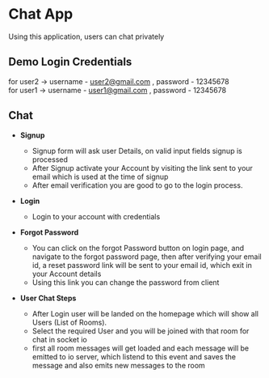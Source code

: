 # Chat App

Using this application, users can chat privately

## Demo Login Credentials

for user2 -> username - user2@gmail.com , password - 12345678 \
for user1 -> username - user1@gmail.com , password - 12345678

## Chat

- **Signup**

  - Signup form will ask user Details, on valid input fields signup is processed
  - After Signup activate your Account by visiting the link sent to your email which is used at the time of signup
  - After email verification you are good to go to the login process.

- **Login**

  - Login to your account with credentials

- **Forgot Password**

  - You can click on the forgot Password button on login page, and navigate to the forgot password page, then after verifying your email id, a reset password link will be sent to your email id, which exit in your Account details
  - Using this link you can change the password from client

- **User Chat Steps**

  - After Login user will be landed on the homepage which will show all Users (List of Rooms).
  - Select the required User and you will be joined with that room for chat in socket io
  - first all room messages will get loaded and each message will be emitted to io server, which listend to this event and saves the message and also emits new messages to the room


